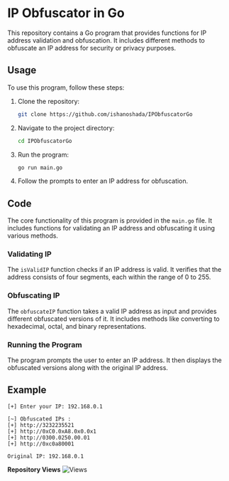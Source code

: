 # IP Obfuscator in Go


This repository contains a Go program that provides functions for IP address validation and obfuscation. It includes different methods to obfuscate an IP address for security or privacy purposes.

## Usage

To use this program, follow these steps:

1. Clone the repository:

   ```bash
   git clone https://github.com/ishanoshada/IPObfuscatorGo
   ```

2. Navigate to the project directory:

   ```bash
   cd IPObfuscatorGo
   ```

3. Run the program:

   ```bash
   go run main.go
   ```

4. Follow the prompts to enter an IP address for obfuscation.

## Code

The core functionality of this program is provided in the `main.go` file. It includes functions for validating an IP address and obfuscating it using various methods.

### Validating IP

The `isValidIP` function checks if an IP address is valid. It verifies that the address consists of four segments, each within the range of 0 to 255.

### Obfuscating IP

The `obfuscateIP` function takes a valid IP address as input and provides different obfuscated versions of it. It includes methods like converting to hexadecimal, octal, and binary representations.

### Running the Program

The program prompts the user to enter an IP address. It then displays the obfuscated versions along with the original IP address.

## Example

```plaintext
[+] Enter your IP: 192.168.0.1

[~] Obfuscated IPs :
[+] http://3232235521
[+] http://0xC0.0xA8.0x0.0x1
[+] http://0300.0250.00.01
[+] http://0xc0a80001

Original IP: 192.168.0.1
```

**Repository Views** ![Views](https://profile-counter.glitch.me/ipobish/count.svg)



